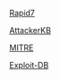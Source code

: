 [Rapid7](https://www.rapid7.com/)

[AttackerKB](https://attackerkb.com/)

[MITRE](https://cve.mitre.org/cve/)

[Exploit-DB](https://www.exploit-db.com/)
